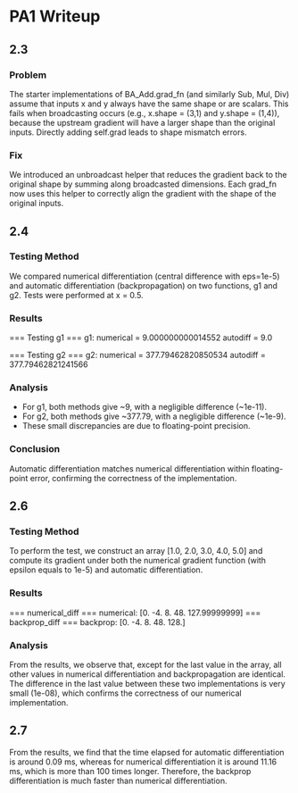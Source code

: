 # PA1 Writeup

## 2.3

### Problem

The starter implementations of BA_Add.grad_fn (and similarly Sub, Mul, Div) assume that inputs x and y always have the same shape or are scalars. This fails when broadcasting occurs (e.g., x.shape = (3,1) and y.shape = (1,4)), because the upstream gradient will have a larger shape than the original inputs. Directly adding self.grad leads to shape mismatch errors.

### Fix

We introduced an unbroadcast helper that reduces the gradient back to the original shape by summing along broadcasted dimensions. Each grad_fn now uses this helper to correctly align the gradient with the shape of the original inputs.

## 2.4

### Testing Method

We compared numerical differentiation (central difference with eps=1e-5) and automatic differentiation (backpropagation) on two functions, g1 and g2. Tests were performed at x = 0.5.

### Results

=== Testing g1 ===
g1: numerical = 9.000000000014552  autodiff = 9.0

=== Testing g2 ===
g2: numerical = 377.79462820850534  autodiff = 377.79462821241566

### Analysis

- For g1, both methods give ~9, with a negligible difference (~1e-11).
- For g2, both methods give ~377.79, with a negligible difference (~1e-9).
- These small discrepancies are due to floating-point precision.

### Conclusion

Automatic differentiation matches numerical differentiation within floating-point error, confirming the correctness of the implementation.

## 2.6

### Testing Method

To perform the test, we construct an array [1.0, 2.0, 3.0, 4.0, 5.0] and compute its gradient under both the numerical gradient function (with epsilon equals to 1e-5) and automatic differentiation.

### Results

=== numerical_diff ===
numerical: [0. -4. 8. 48. 127.99999999]
=== backprop_diff ===
backprop: [0. -4. 8. 48. 128.]

### Analysis

From the results, we observe that, except for the last value in the array, all other values in numerical differentiation and backpropagation are identical. The difference in the last value between these two implementations is very small (1e-08), which confirms the correctness of our numerical implementation.

## 2.7
From the results, we find that the time elapsed for automatic differentiation is around 0.09 ms, whereas for numerical differentiation it is around 11.16 ms, which is more than 100 times longer. Therefore, the backprop differentiation is much faster than numerical differentiation.
